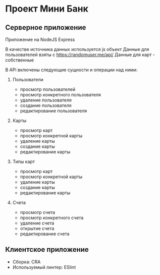 # Проект Мини Банк

## Серверное приложение
Приложение на NodeJS Express

В качестве источника данных используется js объект
Данные для пользователей взяты с https://randomuser.me/api/
Данные для карт - собственные

В APi включены следующие сущности и операции над ними: 
1. Пользователи
   - просмотр пользователей
   - просмотр конкретного пользователя
   - удаление пользователя
   - создание пользователя
   - редактирование пользователя

2. Карты
   - просмотр карт
   - просмотр конкретной карты
   - удаление карты
   - создание карты
   - редактирование карты

3. Типы карт
   - просмотр карт
   - просмотр конкретной карты
   - удаление карты
   - создание карты
   - редактирование карты

4. Счета
   - просмотр счета
   - просмотр конкретного счета
   - удаление счета
   - открытие счета
   - редактирование счета

## Клиентское приложение
- Сборка: CRA
- Используемый линтер: ESlint